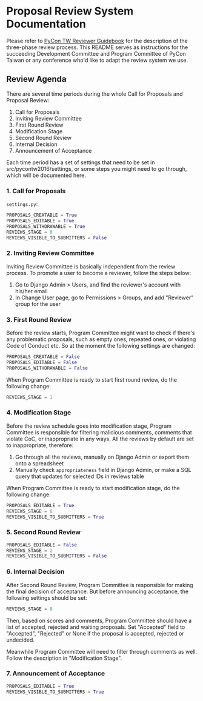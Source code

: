 # Proposal Review System Documentation

Please refer to [PyCon TW Reviewer Guidebook](https://pycontw.github.io/reviewer-guidebook/)
for the description of the three-phase review process.  This README serves as instructions
for the succeeding Development Committee and Program Committee of PyCon Taiwan or any
conference who'd like to adapt the review system we use.

## Review Agenda

There are several time periods during the whole Call for Proposals and Proposal Review:

1. Call for Proposals
2. Inviting Review Committee
3. First Round Review
4. Modification Stage
5. Second Round Review
6. Internal Decision
7. Announcement of Acceptance

Each time period has a set of settings that need to be set in src/pycontw2016/settings, or
some steps you might need to go through, which will be documented here.

### 1. Call for Proposals

`settings.py`:

```python
PROPOSALS_CREATABLE = True
PROPOSALS_EDITABLE = True
PROPOSALS_WITHDRAWABLE = True
REVIEWS_STAGE = 0
REVIEWS_VISIBLE_TO_SUBMITTERS = False
```

### 2. Inviting Review Committee

Inviting Review Committee is basically independent from the review process.  To promote a
user to become a reviewer, follow the steps below:

1. Go to Django Admin > Users, and find the reviewer's account with his/her email
2. In Change User page, go to Permissions > Groups, and add "Reviewer" group for the user

### 3. First Round Review

Before the review starts, Program Committee might want to check if there's any problematic
proposals, such as empty ones, repeated ones, or violating Code of Conduct etc.  So at the
moment the following settings are changed:

```python
PROPOSALS_CREATABLE = False
PROPOSALS_EDITABLE = False
PROPOSALS_WITHDRAWABLE = False
```

When Program Committee is ready to start first round review, do the following change:

```python
REVIEWS_STAGE = 1
```

### 4. Modification Stage

Before the review schedule goes into modification stage, Program Committee is responsible
for filtering malicious comments, comments that violate CoC, or inappropriate in any
ways.  All the reviews by default are set to inappropriate, therefore:

1. Go through all the reviews, manually on Django Admin or export them onto a spreadsheet
2. Manually check `appropriateness` field in Django Admin, or make a SQL query that
   updates for selected IDs in reviews table

When Program Committee is ready to start modification stage, do the following change:

```python
PROPOSALS_EDITABLE = True
REVIEWS_STAGE = 0
REVIEWS_VISIBLE_TO_SUBMITTERS = True
```

### 5. Second Round Review

```python
PROPOSALS_EDITABLE = False
REVIEWS_STAGE = 2
REVIEWS_VISIBLE_TO_SUBMITTERS = False
```

### 6. Internal Decision

After Second Round Review, Program Committee is responsible for making the final
decision of acceptance.  But before announcing acceptance, the following settings should
be set:

```python
REVIEWS_STAGE = 0
```

Then, based on scores and comments, Program Committee should have a list of accepted,
rejected and waiting proposals.  Set "Accepted" field to "Accepted", "Rejected" or None
if the proposal is accepted, rejected or undecided.

Meanwhile Program Committee will need to filter through comments as well.  Follow the
description in "Modification Stage".

### 7. Announcement of Acceptance

```python
PROPOSALS_EDITABLE = True
REVIEWS_VISIBLE_TO_SUBMITTERS = True
```